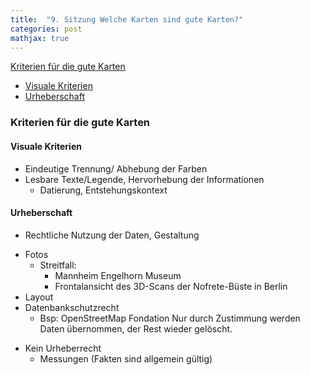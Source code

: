 ```yaml
---
title:  "9. Sitzung Welche Karten sind gute Karten?"
categories: post
mathjax: true
---
```

[Kriterien für die gute Karten](#kriterien-für-die-gute-karten)
 - [Visuale Kriterien](#visuale-kriterien)
 - [Urheberschaft](#urheberschaft)

   
### Kriterien für die gute Karten

#### Visuale Kriterien
* Eindeutige Trennung/ Abhebung der Farben
* Lesbare Texte/Legende, Hervorhebung der Informationen
    - Datierung, Entstehungskontext
#### Urheberschaft
* Rechtliche Nutzung der Daten, Gestaltung 
 - Fotos 
   - Streitfall: 
        -  Mannheim Engelhorn Museum
        -  Frontalansicht des 3D-Scans der Nofrete-Büste in Berlin
 - Layout
 - Datenbankschutzrecht
    - Bsp: OpenStreetMap Fondation 
     Nur durch Zustimmung werden Daten übernommen, der Rest wieder gelöscht.
* Kein Urheberrecht 
  - Messungen (Fakten sind allgemein gültig)
